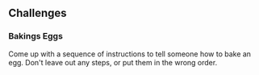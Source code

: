 ## Challenges

### Bakings Eggs

Come up with a sequence of instructions to tell someone how to bake an egg. Don't leave out any steps, or put them in the wrong order.